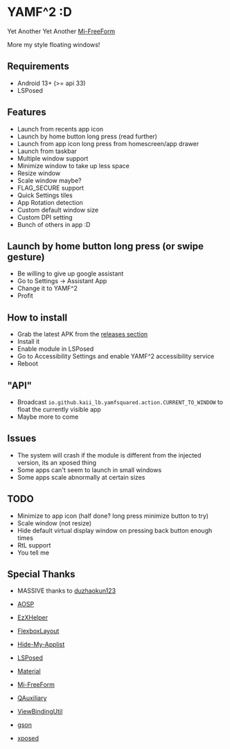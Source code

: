 # YAMF^2 :D

Yet Another Yet Another [Mi-FreeForm](https://github.com/sunshine0523/Mi-FreeForm)

More my style floating windows!

## Requirements
- Android 13+ (>= api 33)
- LSPosed

## Features
- Launch from recents app icon
- Launch by home button long press (read further)
- Launch from app icon long press from homescreen/app drawer
- Launch from taskbar
- Multiple window support
- Minimize window to take up less space
- Resize window
- Scale window maybe?
- FLAG_SECURE support
- Quick Settings tiles 
- App Rotation detection
- Custom default window size
- Custom DPI setting
- Bunch of others in app :D

## Launch by home button long press (or swipe gesture)
- Be willing to give up google assistant
- Go to Settings -> Assistant App
- Change it to YAMF^2
- Profit

## How to install
- Grab the latest APK from the [releases section](https://github.com/kaii-lb/YAMFsquared/releases)
- Install it
- Enable module in LSPosed
- Go to Accessibility Settings and enable YAMF^2 accessibility service
- Reboot

## "API" 
- Broadcast `io.github.kaii_lb.yamfsquared.action.CURRENT_TO_WINDOW` to float the currently visible app
- Maybe more to come

## Issues
- The system will crash if the module is different from the injected version, its an xposed thing
- Some apps can't seem to launch in small windows
- Some apps scale abnormally at certain sizes

## TODO
- Minimize to app icon (half done? long press minimize button to try)
- Scale window (not resize)
- Hide default virtual display window on pressing back button enough times
- RtL support
- You tell me

## Special Thanks
- MASSIVE thanks to [duzhaokun123](https://github.com/duzhaokun123)

- [AOSP](https://source.android.com/)
- [EzXHelper](https://github.com/KyuubiRan/EzXHelper)
- [FlexboxLayout](https://github.com/google/flexbox-layout)
- [Hide-My-Applist](https://github.com/Dr-TSNG/Hide-My-Applist)
- [LSPosed](https://github.com/LSPosed/LSPosed)
- [Material](https://material.io/)
- [Mi-FreeForm](https://github.com/sunshine0523/Mi-FreeForm)
- [QAuxiliary](https://github.com/cinit/QAuxiliary)
- [ViewBindingUtil](https://github.com/matsudamper/ViewBindingUtil)
- [gson](https://github.com/google/gson)
- [xposed](https://forum.xda-developers.com/xposed)
